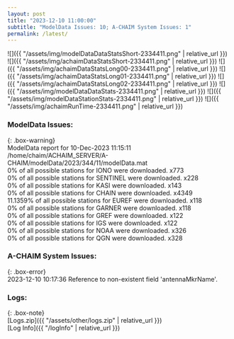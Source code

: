 ```yaml
---
layout: post
title: "2023-12-10 11:00:00"
subtitle: "ModelData Issues: 10; A-CHAIM System Issues: 1"
permalink: /latest/
---
```


![]({{ "/assets/img/modelDataDataStatsShort-2334411.png" | relative_url }})
![]({{ "/assets/img/achaimDataStatsShort-2334411.png" | relative_url }})
![]({{ "/assets/img/achaimDataStatsLong00-2334411.png" | relative_url }})
![]({{ "/assets/img/achaimDataStatsLong01-2334411.png" | relative_url }})
![]({{ "/assets/img/achaimDataStatsLong02-2334411.png" | relative_url }})
![]({{ "/assets/img/modelDataDataStats-2334411.png" | relative_url }})
![]({{ "/assets/img/modelDataStationStats-2334411.png" | relative_url }})
![]({{ "/assets/img/achaimRunTime-2334411.png" | relative_url }})


### ModelData Issues:  
  
{: .box-warning}  
 ModelData report for 10-Dec-2023 11:15:11   
 /home/chaim/ACHAIM_SERVER/A-CHAIM/modelData/2023/344/11/modelData.mat   
 0% of all possible stations for IONO were downloaded. x773   
 0% of all possible stations for SENTINEL were downloaded. x228   
 0% of all possible stations for KASI were downloaded. x143   
 0% of all possible stations for CHAIN were downloaded. x4349   
 11.1359% of all possible stations for EUREF were downloaded. x118   
 0% of all possible stations for GARNER were downloaded. x118   
 0% of all possible stations for GREF were downloaded. x122   
 0% of all possible stations for IGS were downloaded. x122   
 0% of all possible stations for NOAA were downloaded. x326   
 0% of all possible stations for QGN were downloaded. x328   
  
### A-CHAIM System Issues:  
  
{: .box-error}  
2023-12-10 10:17:36 Reference to non-existent field 'antennaMkrName'.  

### Logs:  
  
{: .box-note}  
[Logs.zip]({{ "/assets/other/logs.zip" | relative_url }})  
[Log Info]({{ "/logInfo" | relative_url }})  
